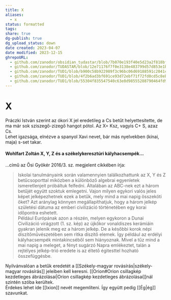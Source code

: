 ```yaml
---
title: X
aliases:
  - x
status: formatted
tags: 
share: true
dg-publish: true
dg_upload_status: down
date created: 2023-04-07
date modified: 2023-12-15
ghrepoURL:
  - github.com/zanodor/obsidian_tudastar/blob/7b070e193f40e5d23a2f818bf803593fb05aaed9/X/X.md
  - github.com/zanodor/TUDASTAR/blob/12e71176f7f0e3138e483799d57d853e1bed8a4e/X/X.md
  - github.com/zanodor/TUD1/blob/b900c58b922989f3c96bc06d69188591c2041c82/X/X.md
  - github.com/zanodor/TUD1/blob/4f2b6ad3bf691ce93d72ebf71f72fd0cd5c8eb69/X/X.md
  - github.com/zanodor/TUD1/blob/55304f835547540c63e0d98555288790464fd9e2/X/X.md
---
```


# X

Práczki István szerint az ókori X jel eredetileg a Cs betűt helyettesítette, de ma már sok sziszegő-zizegő hangot pótol. Az X= Ksz, vagyis C+ S, azaz Cs.  
Lehet igazsága, elnézve a spanyol Xavi nevet, bár más nyelvekben (kínai, maja) s-set takar.  

#### Wohlfart Zoltán X, Y, Z és a székelykeresztúri kályhacsempék...

...című az Ősi Gyökér 2016/3. sz. megjelent cikkében írja:  
> Iskolai tanulmányaink során valamennyien találkozhattunk az X, Y és Z betűcsoporttal miközben a különböző algebrai egyenletek ismeretlenjeit próbáltuk felfedni. Általában az ABC-nek ezt a három betűjét együtt szoktuk emlegetni. Vajon milyen egykori valós jeles képet jelképezhetnek ezek a betűk, mely mind a mai napig összeköti őket? Azt aránylag könnyen megállapíthatjuk, hogy a három jelkép születési dátuma az emberi civilizáció történetében egy korai időpontra eshetett.  
> Például Európának azon a részén, melyen egykoron a Dunai Civilizáció virágzott (1. sz. kép) az újkőkor vonaldíszes kerámiáin gyakran jelenik meg ez a három jelkép. De a későbbi korok népi díszítőművészetében sem ritka díszítő elemek. Így például az erdélyi kályhacsempék mintakincséből sem hiányoznak. Mivel a tűz mind a mai napig a meleget, a fényt sugárzó Napra emlékeztet, talán a rejtélyes jelkép-trió eredete is az éltető égitesttel hozható összefüggésbe.  

Nyilvánvalóan a betűk eredetét a [[Székely-magyar rovásírás|székely-magyar rovásírás]] jeleiben kell keresni. [[Orion#Orion csillagkép kezdetleges ábrázolásai|Orion csillagkép kezdetleges ábrázolásai]]nál szintén szóba kerültek.  
Érdekes lehet ide [[Ixion]] nevét megemlíteni. Így együtt pedig [[Ég|ég]] szavunkat.  